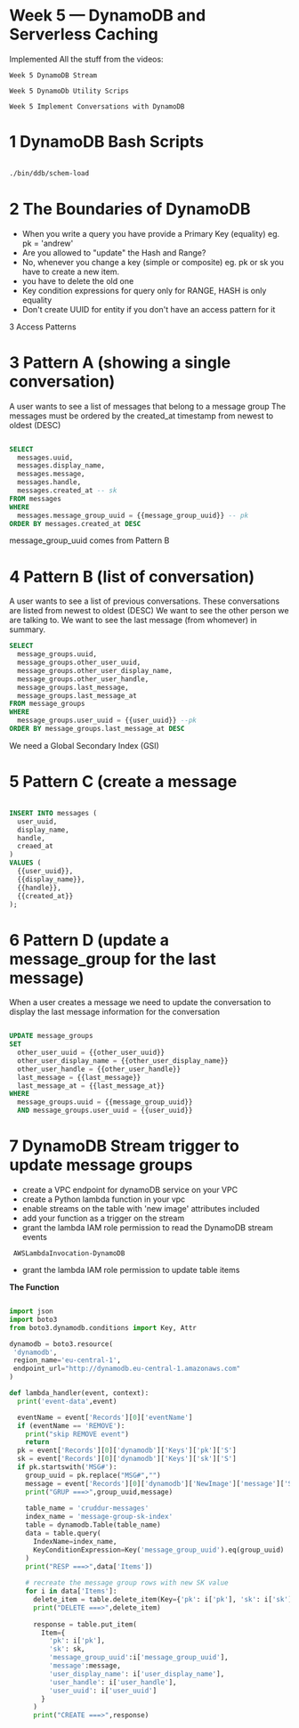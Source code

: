 # Week 5 — DynamoDB and Serverless Caching

Implemented All the stuff from the videos:

```
Week 5 DynamoDB Stream

Week 5 DynamoDb Utility Scrips

Week 5 Implement Conversations with DynamoDB
```


# 1 DynamoDB Bash Scripts

```bash

./bin/ddb/schem-load

```

# 2 The Boundaries of DynamoDB

- When you write a query you have provide a Primary Key (equality) eg. pk = 'andrew'
- Are you allowed to "update" the Hash and Range?
- No, whenever you change a key (simple or composite) eg. pk or sk you have to create a new item.
- you have to delete the old one
- Key condition expressions for query only for RANGE, HASH is only equality
- Don't create UUID for entity if you don't have an access pattern for it

3 Access Patterns

# 3 Pattern A (showing a single conversation)

A user wants to see a list of messages that belong to a message group The messages must be ordered by the created_at timestamp from newest to oldest (DESC)


```sql

SELECT
  messages.uuid,
  messages.display_name,
  messages.message,
  messages.handle,
  messages.created_at -- sk
FROM messages
WHERE
  messages.message_group_uuid = {{message_group_uuid}} -- pk
ORDER BY messages.created_at DESC

```

</blockquote> message_group_uuid comes from Pattern B </blockquote>


# 4 Pattern B (list of conversation)

A user wants to see a list of previous conversations. These conversations are listed from newest to oldest (DESC) We want to see the other person we are talking to. We want to see the last message (from whomever) in summary.

```sql
SELECT
  message_groups.uuid,
  message_groups.other_user_uuid,
  message_groups.other_user_display_name,
  message_groups.other_user_handle,
  message_groups.last_message,
  message_groups.last_message_at
FROM message_groups
WHERE
  message_groups.user_uuid = {{user_uuid}} --pk
ORDER BY message_groups.last_message_at DESC

```
</blockquote> We need a Global Secondary Index (GSI) </blockquote>

# 5 Pattern C (create a message

```sql

INSERT INTO messages (
  user_uuid,
  display_name,
  handle,
  creaed_at
)
VALUES (
  {{user_uuid}},
  {{display_name}},
  {{handle}},
  {{created_at}}
);

```
# 6 Pattern D (update a message_group for the last message)

When a user creates a message we need to update the conversation to display the last message information for the conversation

```sql

UPDATE message_groups
SET 
  other_user_uuid = {{other_user_uuid}}
  other_user_display_name = {{other_user_display_name}}
  other_user_handle = {{other_user_handle}}
  last_message = {{last_message}}
  last_message_at = {{last_message_at}}
WHERE 
  message_groups.uuid = {{message_group_uuid}}
  AND message_groups.user_uuid = {{user_uuid}}

```




# 7 DynamoDB Stream trigger to update message groups


- create a VPC endpoint for dynamoDB service on your VPC
- create a Python lambda function in your vpc
- enable streams on the table with 'new image' attributes included
- add your function as a trigger on the stream
- grant the lambda IAM role permission to read the DynamoDB stream events

<code> AWSLambdaInvocation-DynamoDB</code>

- grant the lambda IAM role permission to update table items

**The Function**


```python

import json
import boto3
from boto3.dynamodb.conditions import Key, Attr

dynamodb = boto3.resource(
 'dynamodb',
 region_name='eu-central-1',
 endpoint_url="http://dynamodb.eu-central-1.amazonaws.com"
)

def lambda_handler(event, context):
  print('event-data',event)

  eventName = event['Records'][0]['eventName']
  if (eventName == 'REMOVE'):
    print("skip REMOVE event")
    return
  pk = event['Records'][0]['dynamodb']['Keys']['pk']['S']
  sk = event['Records'][0]['dynamodb']['Keys']['sk']['S']
  if pk.startswith('MSG#'):
    group_uuid = pk.replace("MSG#","")
    message = event['Records'][0]['dynamodb']['NewImage']['message']['S']
    print("GRUP ===>",group_uuid,message)
    
    table_name = 'cruddur-messages'
    index_name = 'message-group-sk-index'
    table = dynamodb.Table(table_name)
    data = table.query(
      IndexName=index_name,
      KeyConditionExpression=Key('message_group_uuid').eq(group_uuid)
    )
    print("RESP ===>",data['Items'])
    
    # recreate the message group rows with new SK value
    for i in data['Items']:
      delete_item = table.delete_item(Key={'pk': i['pk'], 'sk': i['sk']})
      print("DELETE ===>",delete_item)
      
      response = table.put_item(
        Item={
          'pk': i['pk'],
          'sk': sk,
          'message_group_uuid':i['message_group_uuid'],
          'message':message,
          'user_display_name': i['user_display_name'],
          'user_handle': i['user_handle'],
          'user_uuid': i['user_uuid']
        }
      )
      print("CREATE ===>",response)

```

 







